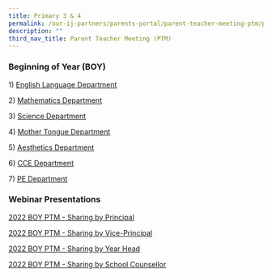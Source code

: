 ```yaml
---
title: Primary 3 & 4
permalink: /our-ij-partners/parents-portal/parent-teacher-meeting-ptm/primary-3-n-primary-4/
description: ""
third_nav_title: Parent Teacher Meeting (PTM)
---
```

### Beginning of Year (BOY)


1) [English Language Department](https://drive.google.com/file/d/1QrHdmJK9enyjwM9edyw-_NQx6XEHtDfg/view)

  

2) [Mathematics Department](https://drive.google.com/file/d/1HdvDlaibHnHEA0b4bjCoa3VJY_ym_JdN/view)

  

3) [Science Department](https://drive.google.com/file/d/1EA3-qDpyTf7bEX0uDf4hpV1lhWTWko2P/view)

  

4) [Mother Tongue Department](https://drive.google.com/file/d/1wTmQi4rVwO9jPqrdQFZQyjTCVeYv1p_f/view)

  

5) [Aesthetics Department](https://drive.google.com/file/d/1pQSMmAv1NKzSHhS1ey44g8-cSTPyOCFS/view?usp=sharing)

  

6) [CCE Department](https://drive.google.com/file/d/1B-QDP6f__fkDd9WHMS5ZYSumK2ubGjvJ/view)

  

7) [PE Department](https://drive.google.com/file/d/1gFiSljN0aFpsGAkkx74TMf1g026lkV6q/view)

### Webinar Presentations


[2022 BOY PTM - Sharing by Principal](/files/Parents%20Portal/2022%20MID%20PRI%20BOY%20PTM%20SLIDES_PRINCIPAL.pdf)

  

[2022 BOY PTM - Sharing by Vice-Principal](/files/Parents%20Portal/2022%20MID%20PRI%20SUBJECT%20BASED%20BANDING_VICE%20PRINCIPAL.pdf)
  

[2022 BOY PTM - Sharing by Year Head](/files/Parents%20Portal/2022%20MID%20PRI%20BOY%20PTM%20SLIDES_YEAR%20HEAD.pdf)

  

[2022 BOY PTM - Sharing by School Counsellor](/files/Parents%20Portal/2022%20MID%20PRI%20BOY%20PTM%20SLIDES_SCH%20COUNSELLOR.pdf)